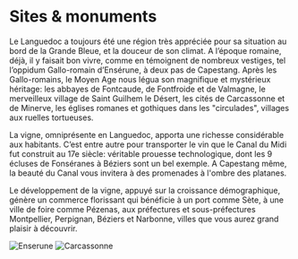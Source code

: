 # Sites & monuments

Le Languedoc a toujours été une région très appréciée pour sa situation au bord de la Grande Bleue, et la douceur de son climat. A l’époque romaine, déjà, il y faisait bon vivre, comme en témoignent de nombreux vestiges, tel l’oppidum Gallo-romain d’Ensérune, à deux pas de Capestang. Après les Gallo-romains, le Moyen Age nous légua son magnifique et mystérieux héritage: les abbayes de Fontcaude, de Fontfroide et de Valmagne, le merveilleux village de Saint Guilhem le Désert, les cités de Carcassonne et de Minerve, les églises romanes et gothiques dans les "circulades", villages aux ruelles tortueuses.

La vigne,  omniprésente en Languedoc, apporta une richesse considérable aux habitants. C’est entre autre pour transporter le vin que le Canal du Midi fut construit au 17e siècle: véritable prouesse technologique, dont les 9 écluses de Fonséranes à Béziers sont un bel exemple. A Capestang même, la beauté du Canal vous invitera à des promenades à l'ombre des platanes. 

Le développement de la vigne, appuyé sur la croissance démographique, génère un commerce florissant qui bénéficie à un port comme Sète, à une ville de foire comme Pézenas, aux préfectures et sous-préfectures Montpellier, Perpignan, Béziers et Narbonne, villes que vous aurez grand plaisir à découvrir. 

![Enserune](/images/monuments.jpg)
![Carcassonne](/images/monuments-detail.jpg)